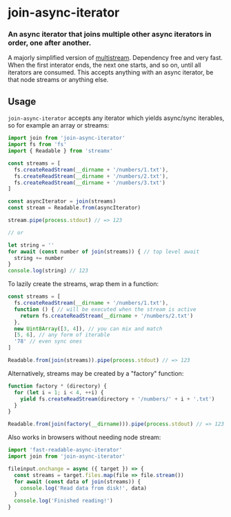 # join-async-iterator

### An async iterator that joins multiple other async iterators in order, one after another.

A majorly simplified version of [multistream](https://www.npmjs.com/package/multistream). Dependency free and very fast. When the first interator ends, the next one starts, and so on, until all iterators are consumed. This accepts anything with an async iterator, be that node streams or anything else.

## Usage
`join-async-iterator` accepts any iterator which yields async/sync iterables, so for example an array or streams:
```js
import join from 'join-async-iterator'
import fs from 'fs'
import { Readable } from 'streamx'

const streams = [
  fs.createReadStream(__dirname + '/numbers/1.txt'),
  fs.createReadStream(__dirname + '/numbers/2.txt'),
  fs.createReadStream(__dirname + '/numbers/3.txt')
]

const asyncIterator = join(streams)
const stream = Readable.from(asyncIterator)

stream.pipe(process.stdout) // => 123

// or

let string = ''
for await (const number of join(streams)) { // top level await
  string += number
}
console.log(string) // 123
```
To lazily create the streams, wrap them in a function:
```js
const streams = [
  fs.createReadStream(__dirname + '/numbers/1.txt'),
  function () { // will be executed when the stream is active
    return fs.createReadStream(__dirname + '/numbers/2.txt')
  },
  new Uint8Array([3, 4]), // you can mix and match
  [5, 6], // any form of iterable
  '78' // even sync ones
]

Readable.from(join(streams)).pipe(process.stdout) // => 123
```
Alternatively, streams may be created by a "factory" function:
```js
function factory * (directory) {
  for (let i = 1; i < 4, ++i) {
    yield fs.createReadStream(directory + '/numbers/' + i + '.txt')
  }
}

Readable.from(join(factory(__dirname))).pipe(process.stdout) // => 123
```
Also works in browsers without needing node stream:
```js
import 'fast-readable-async-iterator'
import join from 'join-async-iterator'

fileinput.onchange = async ({ target }) => {
  const streams = target.files.map(file => file.stream())
  for await (const data of join(streams)) {
    console.log('Read data from disk!', data)
  }
  console.log('Finished reading!')
}
```
